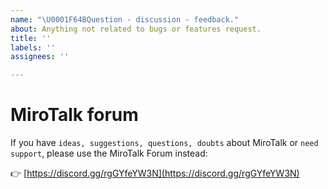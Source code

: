 ```yaml
---
name: "\U0001F64BQuestion - discussion - feedback."
about: Anything not related to bugs or features request.
title: ''
labels: ''
assignees: ''

---
```


# MiroTalk forum

If you have `ideas, suggestions, questions, doubts` about MiroTalk or `need support`, please use the MiroTalk Forum instead:

👉 [https://discord.gg/rgGYfeYW3N](https://discord.gg/rgGYfeYW3N)
